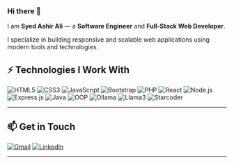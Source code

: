 ### Hi there 👋

I am **Syed Ashir Ali** — a **Software Engineer** and **Full-Stack Web Developer**.

I specialize in building responsive and scalable web applications using modern tools and technologies.

## ⚡ Technologies I Work With

![HTML5](https://img.shields.io/badge/-HTML5-E34F26?style=flat-square&logo=html5&logoColor=white)
![CSS3](https://img.shields.io/badge/-CSS3-1572B6?style=flat-square&logo=css3)
![JavaScript](https://img.shields.io/badge/-JavaScript-black?style=flat-square&logo=javascript)
![Bootstrap](https://img.shields.io/badge/-Bootstrap-563D7C?style=flat-square&logo=bootstrap)
![PHP](https://img.shields.io/badge/-PHP-777BB4?style=flat-square&logo=php)
![React](https://img.shields.io/badge/-React-61DAFB?style=flat-square&logo=react&logoColor=white)
![Node.js](https://img.shields.io/badge/-Node.js-339933?style=flat-square&logo=node.js&logoColor=white)
![Express.js](https://img.shields.io/badge/-Express.js-000000?style=flat-square&logo=express&logoColor=white)
![Java](https://img.shields.io/badge/-Java-007396?style=flat-square&logo=java)
![OOP](https://img.shields.io/badge/-OOP-blue?style=flat-square)
![Ollama](https://img.shields.io/badge/-Ollama-FFA500?style=flat-square)
![Llama3](https://img.shields.io/badge/-Llama3-00AA00?style=flat-square)
![Starcoder](https://img.shields.io/badge/-Starcoder-8A2BE2?style=flat-square)

---

## 📫 Get in Touch

[![Gmail](https://img.shields.io/badge/-ashir9706@gmail.com-c14438?style=flat-square&logo=Gmail&logoColor=white)](mailto:ashir9706@gmail.com)
[![LinkedIn](https://img.shields.io/badge/LinkedIn-blue?style=flat-square&logo=linkedin&logoColor=white)](www.linkedin.com/in/syedashiralidevp)

---
